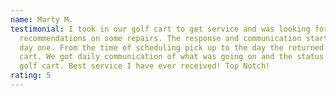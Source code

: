 ```yaml
---
name: Marty M.
testimonial: I took in our golf cart to get service and was looking for some
  recommendations on some repairs. The response and communication started from
  day one. From the time of scheduling pick up to the day the returned our golf
  cart. We got daily communication of what was going on and the status of our
  golf cart. Best service I have ever received! Top Notch!
rating: 5
---
```

